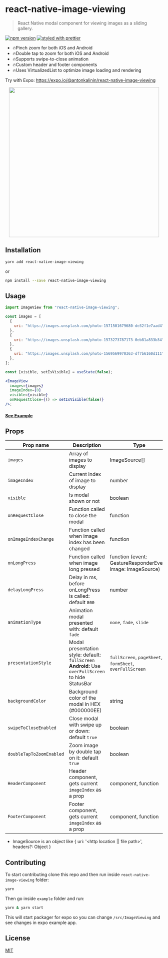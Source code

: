 # react-native-image-viewing

> React Native modal component for viewing images as a sliding gallery.

[![npm version](https://badge.fury.io/js/react-native-image-viewing.svg)](https://badge.fury.io/js/react-native-image-viewing)
[![styled with prettier](https://img.shields.io/badge/styled_with-prettier-ff69b4.svg)](https://github.com/prettier/prettier)

- 🔥Pinch zoom for both iOS and Android
- 🔥Double tap to zoom for both iOS and Android
- 🔥Supports swipe-to-close animation
- 🔥Custom header and footer components
- 🔥Uses VirtualizedList to optimize image loading and rendering

Try with Expo: https://expo.io/@antonkalinin/react-native-image-viewing

<p align="center">
  <img src="https://github.com/jobtoday/react-native-image-viewing/blob/master/demo.gif?raw=true" height="480" />
</p>

## Installation

```bash
yarn add react-native-image-viewing
```

or

```bash
npm install --save react-native-image-viewing
```

## Usage

```jsx
import ImageView from "react-native-image-viewing";

const images = [
  {
    uri: "https://images.unsplash.com/photo-1571501679680-de32f1e7aad4",
  },
  {
    uri: "https://images.unsplash.com/photo-1573273787173-0eb81a833b34",
  },
  {
    uri: "https://images.unsplash.com/photo-1569569970363-df7b6160d111",
  },
];

const [visible, setIsVisible] = useState(false);

<ImageView
  images={images}
  imageIndex={0}
  visible={visible}
  onRequestClose={() => setIsVisible(false)}
/>;
```

#### [See Example](https://github.com/jobtoday/react-native-image-viewing/blob/master/example/App.tsx#L62-L80)

## Props

| Prop name                | Description                                                                                         | Type                                                     | Required |
| ------------------------ | --------------------------------------------------------------------------------------------------- | -------------------------------------------------------- | -------- |
| `images`                 | Array of images to display                                                                          | ImageSource[]                                            | true     |
| `imageIndex`             | Current index of image to display                                                                   | number                                                   | true     |
| `visible`                | Is modal shown or not                                                                               | boolean                                                  | true     |
| `onRequestClose`         | Function called to close the modal                                                                  | function                                                 | true     |
| `onImageIndexChange`     | Function called when image index has been changed                                                   | function                                                 | false    |
| `onLongPress`            | Function called when image long pressed                                                             | function (event: GestureResponderEvent, image: ImageSource) | false    |
| `delayLongPress`         | Delay in ms, before onLongPress is called: default `800`                                            | number                                                   | false    |
| `animationType`          | Animation modal presented with: default `fade`                                                      | `none`, `fade`, `slide`                                  | false    |
| `presentationStyle`      | Modal presentation style: default: `fullScreen` **Android:** Use `overFullScreen` to hide StatusBar | `fullScreen`, `pageSheet`, `formSheet`, `overFullScreen` | false    |
| `backgroundColor`        | Background color of the modal in HEX (#000000EE)                                                    | string                                                   | false    |
| `swipeToCloseEnabled`    | Close modal with swipe up or down: default `true`                                                   | boolean                                                  | false    |
| `doubleTapToZoomEnabled` | Zoom image by double tap on it: default `true`                                                      | boolean                                                  | false    |
| `HeaderComponent`        | Header component, gets current `imageIndex` as a prop                                               | component, function                                      | false    |
| `FooterComponent`        | Footer component, gets current `imageIndex` as a prop                                               | component, function                                      | false    |

- ImageSource is an object like { uri: '<http location || file path>', headers?: Object }

## Contributing

To start contributing clone this repo and then run inside `react-native-image-viewing` folder:

```bash
yarn
```

Then go inside `example` folder and run:

```bash
yarn & yarn start
```

This will start packager for expo so you can change `/src/ImageViewing` and see changes in expo example app.

## License

[MIT](LICENSE)
